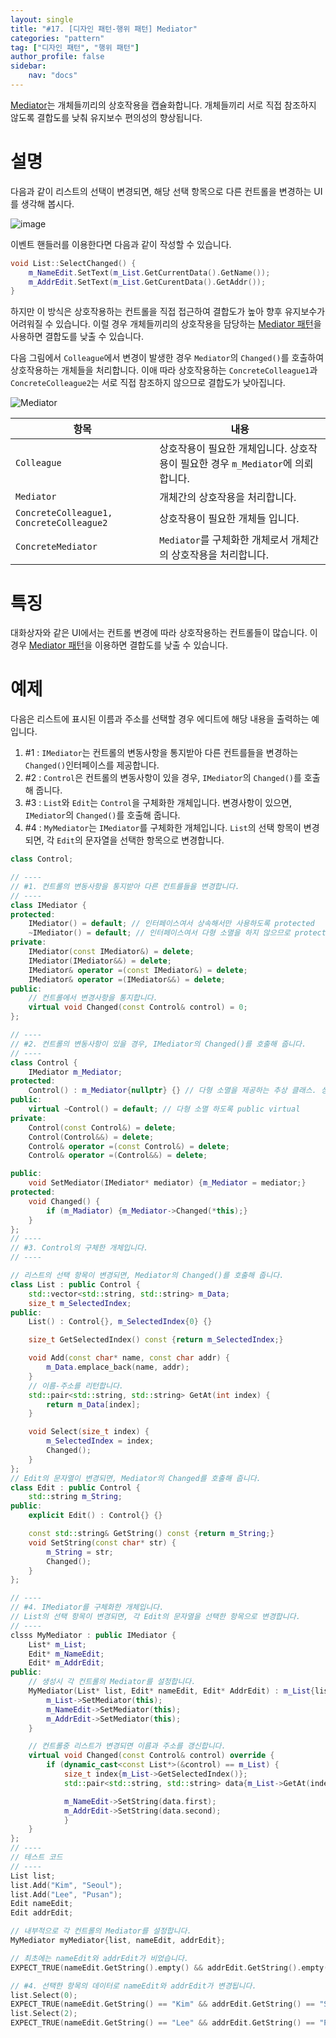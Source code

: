 ```yaml
---
layout: single
title: "#17. [디자인 패턴-행위 패턴] Mediator"
categories: "pattern"
tag: ["디자인 패턴", "행위 패턴"]
author_profile: false
sidebar: 
    nav: "docs"
---
```


[Mediator](https://tango1202.github.io/pattern/pattern-mediator/)는 개체들끼리의 상호작용을 캡슐화합니다. 개체들끼리 서로 직접 참조하지 않도록 결합도를 낮춰 유지보수 편의성의 향상됩니다.

# 설명

다음과 같이 리스트의 선택이 변경되면, 해당 선택 항목으로 다른 컨트롤을 변경하는 UI를 생각해 봅시다.

![image](https://github.com/tango1202/tango1202.github.io/assets/133472501/76eb603b-736b-47fa-8b15-bc12832bb220)

이벤트 핸들러를 이용한다면 다음과 같이 작성할 수 있습니다.

```cpp
void List::SelectChanged() {
    m_NameEdit.SetText(m_List.GetCurrentData().GetName());
    m_AddrEdit.SetText(m_List.GetCurentData().GetAddr());
}
```

하지만 이 방식은 상호작용하는 컨트롤을 직접 접근하여 결합도가 높아 향후 유지보수가 어려워질 수 있습니다. 이럴 경우 개체들끼리의 상호작용을 담당하는 [Mediator 패턴](https://tango1202.github.io/pattern/pattern-mediator/)을 사용하면 결합도를 낮출 수 있습니다.

다음 그림에서 `Colleague`에서 변경이 발생한 경우 `Mediator`의 `Changed()`를 호출하여 상호작용하는 개체들을 처리합니다. 이애 따라 상호작용하는 `ConcreteColleague1`과 `ConcreteColleague2`는 서로 직접 참조하지 않으므로 결합도가 낮아집니다.

![Mediator](https://github.com/tango1202/tango1202.github.io/assets/133472501/b93a05c8-a5d4-4de6-9380-e42e66395457)

|항목|내용|
|--|--|
|`Colleague`|상호작용이 필요한 개체입니다. 상호작용이 필요한 경우 `m_Mediator`에 의뢰합니다.|
|`Mediator`|개체간의 상호작용을 처리합니다.|
|`ConcreteColleague1, ConcreteColleague2`|상호작용이 필요한 개체들 입니다.|
|`ConcreteMediator`|`Mediator`를 구체화한 개체로서 개체간의 상호작용을 처리합니다.|

# 특징

대화상자와 같은 UI에서는 컨트롤 변경에 따라 상호작용하는 컨트롤들이 많습니다. 이 경우 [Mediator 패턴](https://tango1202.github.io/pattern/pattern-mediator/)을 이용하면 결합도를 낮출 수 있습니다.

# 예제

다음은 리스트에 표시된 이름과 주소를 선택할 경우 에디트에 해당 내용을 출력하는 예입니다.

1. #1 : `IMediator`는 컨트롤의 변동사항을 통지받아 다른 컨트를들을 변경하는 `Changed()`인터페이스를 제공합니다.
2. #2 : `Control`은 컨트롤의 변동사항이 있을 경우, `IMediator`의 `Changed()`를 호출해 줍니다.
3. #3 : `List`와 `Edit`는 `Control`을 구체화한 개체입니다. 변경사항이 있으면, `IMediator`의 `Changed()`를 호출해 줍니다.  
4. #4 : `MyMediator`는 `IMediator`를 구체화한 개체입니다. `List`의 선택 항목이 변경되면, 각 `Edit`의 문자열을 선택한 항목으로 변경합니다.

```cpp
class Control;

// ----
// #1. 컨트롤의 변동사항을 통지받아 다른 컨트를들을 변경합니다.
// ----
class IMediator {
protected:
    IMediator() = default; // 인터페이스여서 상속해서만 사용하도록 protected
    ~IMediator() = default; // 인터페이스여서 다형 소멸을 하지 않으므로 protected non-virtual
private:
    IMediator(const IMediator&) = delete;
    IMediator(IMediator&&) = delete;
    IMediator& operator =(const IMediator&) = delete;
    IMediator& operator =(IMediator&&) = delete;
public:
    // 컨트롤에서 변경사항을 통지합니다.
    virtual void Changed(const Control& control) = 0;
}; 

// ----
// #2. 컨트롤의 변동사항이 있을 경우, IMediator의 Changed()를 호출해 줍니다.
// ----
class Control {
    IMediator m_Mediator;
protected:
    Control() : m_Mediator{nullptr} {} // 다형 소멸을 제공하는 추상 클래스. 상속해서만 사용하도록 protected
public:
    virtual ~Control() = default; // 다형 소멸 하도록 public virtual   
private:
    Control(const Control&) = delete;
    Control(Control&&) = delete;
    Control& operator =(const Control&) = delete;
    Control& operator =(Control&&) = delete;

public:
    void SetMediator(IMediator* mediator) {m_Mediator = mediator;} 
protected:
    void Changed() {
        if (m_Madiator) {m_Mediator->Changed(*this);}
    }
};
// ----
// #3. Control의 구체한 개체입니다.
// ----

// 리스트의 선택 항목이 변경되면, Mediator의 Changed()를 호출해 줍니다.
class List : public Control {
    std::vector<std::string, std::string> m_Data;
    size_t m_SelectedIndex;
public: 
    List() : Control{}, m_SelectedIndex{0} {} 

    size_t GetSelectedIndex() const {return m_SelectedIndex;}

    void Add(const char* name, const char addr) {
        m_Data.emplace_back(name, addr);
    }
    // 이름-주소를 리턴합니다.
    std::pair<std::string, std::string> GetAt(int index) {
        return m_Data[index];
    }

    void Select(size_t index) {
        m_SelectedIndex = index;
        Changed();
    } 
};
// Edit의 문자열이 변경되면, Mediator의 Changed를 호출해 줍니다.
class Edit : public Control {
    std::string m_String;
public: 
    explicit Edit() : Control{} {} 

    const std::string& GetString() const {return m_String;}
    void SetString(const char* str) {
        m_String = str;
        Changed();
    } 
};

// ----
// #4. IMediator를 구체화한 개체입니다.
// List의 선택 항목이 변경되면, 각 Edit의 문자열을 선택한 항목으로 변경합니다. 
// ----
clsss MyMediator : public IMediator {
    List* m_List;
    Edit* m_NameEdit; 
    Edit* m_AddrEdit;
public:
    // 생성시 각 컨트롤의 Mediator를 설정합니다.
    MyMediator(List* list, Edit* nameEdit, Edit* AddrEdit) : m_List{list}, m_NameEdit{nameEdit}, m_AddrList{addrList} {
        m_List->SetMediator(this);
        m_NameEdit->SetMediator(this);
        m_AddrEdit->SetMediator(this);
    }

    // 컨트롤중 리스트가 변경되면 이름과 주소를 갱신합니다.
    virtual void Changed(const Control& control) override {
        if (dynamic_cast<const List*>(&control) == m_List) {
            size_t index{m_List->GetSelectedIndex()};
            std::pair<std::string, std::string> data{m_List->GetAt(index)};

            m_NameEdit->SetString(data.first);
            m_AddrEdit->SetString(data.second);
            }
    }
};
// ----
// 테스트 코드
// ----  
List list;
list.Add("Kim", "Seoul");
list.Add("Lee", "Pusan");
Edit nameEdit;
Edit addrEdit;

// 내부적으로 각 컨트롤의 Mediator를 설정합니다. 
MyMediator myMediator{list, nameEdit, addrEdit};

// 최초에는 nameEdit와 addrEdit가 비었습니다.
EXPECT_TRUE(nameEdit.GetString().empty() && addrEdit.GetString().empty());

// #4. 선택한 항목의 데이터로 nameEdit와 addrEdit가 변경됩니다.
list.Select(0);
EXPECT_TRUE(nameEdit.GetString() == "Kim" && addrEdit.GetString() == "Seoul");
list.Select(2);
EXPECT_TRUE(nameEdit.GetString() == "Lee" && addrEdit.GetString() == "Pusan");
```